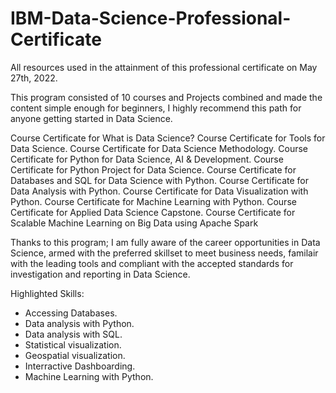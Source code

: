 # IBM-Data-Science-Professional-Certificate
All resources used in the attainment of this professional certificate on May 27th, 2022.

This program consisted of 10 courses and Projects combined and made the content simple enough for beginners, I highly recommend this path for anyone getting started in Data Science. 

Course Certificate for What is Data Science?
Course Certificate for Tools for Data Science.
Course Certificate for Data Science Methodology.
Course Certificate for Python for Data Science, AI & Development.
Course Certificate for Python Project for Data Science.
Course Certificate for Databases and SQL for Data Science with Python.
Course Certificate for Data Analysis with Python.
Course Certificate for Data Visualization with Python.
Course Certificate for Machine Learning with Python.
Course Certificate for Applied Data Science Capstone.
Course Certificate for Scalable Machine Learning on Big Data using Apache Spark

Thanks to this program; 
I am fully aware of the career opportunities in Data Science, armed with the preferred skillset to meet business needs, 
familair with the leading tools and compliant with the accepted standards for investigation and reporting in Data Science.

Highlighted Skills: 
- Accessing Databases. 
- Data analysis with Python.
- Data analysis with SQL.
- Statistical visualization. 
- Geospatial visualization. 
- Interractive Dashboarding.
- Machine Learning with Python. 
